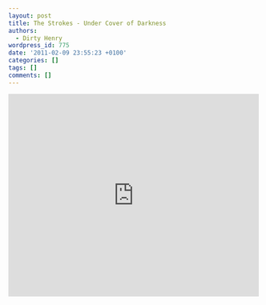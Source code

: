 ```yaml
---
layout: post
title: The Strokes - Under Cover of Darkness
authors:
  - Dirty Henry
wordpress_id: 775
date: '2011-02-09 23:55:23 +0100'
categories: []
tags: []
comments: []
---
```

<iframe title="YouTube video player" width="500" height="405" src="http://www.youtube.com/embed/OwxcQvB_vcQ?rel=0" frameborder="0" allowfullscreen></iframe>
